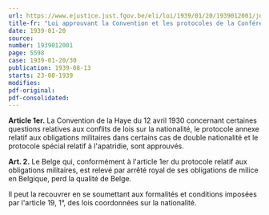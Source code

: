 ```yaml
---
url: https://www.ejustice.just.fgov.be/eli/loi/1939/01/20/1939012001/justel
title-fr: "Loi approuvant la Convention et les protocoles de la Conférence de la Haye 1930 pour la codification du droit international concernant la nationalité. Voir modification(s)"
date: 1939-01-20
source:
number: 1939012001
page: 5598
case: 1939-01-20/30
publication: 1939-08-13
starts: 23-08-1939
modifies:
pdf-original:
pdf-consolidated:
---
```


**Article 1er.** La Convention de la Haye du 12 avril 1930 concernant certaines questions relatives aux conflits de lois sur la nationalité, le protocole annexe relatif aux obligations militaires dans certains cas de double nationalité et le protocole spécial relatif à l'apatridie, sont approuvés.

**Art. 2.** Le Belge qui, conformément à l'article 1er du protocole relatif aux obligations militaires, est relevé par arrêté royal de ses obligations de milice en Belgique, perd la qualité de Belge.

Il peut la recouvrer en se soumettant aux formalités et conditions imposées par l'article 19, 1°, des lois coordonnées sur la nationalité.

